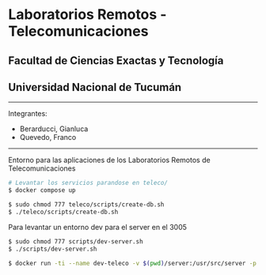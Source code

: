# Laboratorios Remotos - Telecomunicaciones

## Facultad de Ciencias Exactas y Tecnología
## Universidad Nacional de Tucumán

-------

Integrantes:

- Berarducci, Gianluca
- Quevedo, Franco

-------

Entorno para las aplicaciones de los Laboratorios Remotos de Telecomunicaciones



```bash
# Levantar los servicios parandose en teleco/
$ docker compose up

$ sudo chmod 777 teleco/scripts/create-db.sh
$ ./teleco/scripts/create-db.sh
```

Para levantar un entorno dev para el server en el 3005

```bash
$ sudo chmod 777 scripts/dev-server.sh
$ ./scripts/dev-server.sh
```

```bash
$ docker run -ti --name dev-teleco -v $(pwd)/server:/usr/src/server -p 3033:3000 --network labrem-net dev-teleco:latest
```
